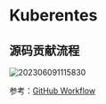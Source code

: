 # Kuberentes

## 源码贡献流程

![202306091115830](https://pding.oss-cn-hangzhou.aliyuncs.com/images/202306091115830.png)

参考：[GitHub Workflow](https://github.com/kubernetes/community/blob/master/contributors/guide/github-workflow.md)
